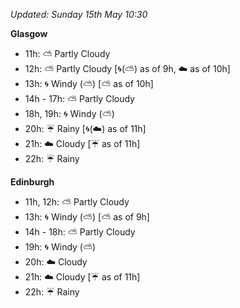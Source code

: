 *Updated: Sunday 15th May 10:30*

**Glasgow**

* 11h: :partly_sunny: Partly Cloudy
* 12h: :partly_sunny: Partly Cloudy [:cyclone:(:partly_sunny:) as of 9h, :cloud: as of 10h]
* 13h: :cyclone: Windy (:partly_sunny:) [:partly_sunny: as of 10h]
* 14h - 17h: :partly_sunny: Partly Cloudy
* 18h, 19h: :cyclone: Windy (:partly_sunny:)
* 20h: :umbrella: Rainy [:cyclone:(:cloud:) as of 11h]
* 21h: :cloud: Cloudy [:umbrella: as of 11h]
* 22h: :umbrella: Rainy

**Edinburgh**

* 11h, 12h: :partly_sunny: Partly Cloudy
* 13h: :cyclone: Windy (:partly_sunny:) [:partly_sunny: as of 9h]
* 14h - 18h: :partly_sunny: Partly Cloudy
* 19h: :cyclone: Windy (:partly_sunny:)
* 20h: :cloud: Cloudy
* 21h: :cloud: Cloudy [:umbrella: as of 11h]
* 22h: :umbrella: Rainy
